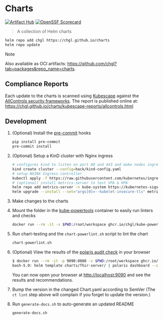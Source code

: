 # Charts

[![Artifact Hub](https://img.shields.io/endpoint?url=https://artifacthub.io/badge/repository/chgl)](https://artifacthub.io/packages/search?repo=chgl)
[![OpenSSF Scorecard](https://api.securityscorecards.dev/projects/github.com/chgl/charts/badge)](https://api.securityscorecards.dev/projects/github.com/chgl/charts)

> A collection of Helm charts

```sh
helm repo add chgl https://chgl.github.io/charts
helm repo update
```

> [!NOTE]
> Also available as OCI artifacts: <https://github.com/chgl?tab=packages&repo_name=charts>.

## Compliance Reports

Each update to the charts is scanned using [Kubescape](https://kubescape.io/) against the [AllControls security frameworks](https://kubescape.io/docs/frameworks-and-controls/).
The report is published online at: <https://chgl.github.io/charts/kubescape-reports/allcontrols.html>

## Development

1. (Optional) Install the [pre-commit](https://pre-commit.com/) hooks

   ```sh
   pip install pre-commit
   pre-commit install
   ```

1. (Optional) Setup a KinD cluster with Nginx ingress

   ```sh
   # configures kind to listen on port 80 and 443 and make nodes ingress-ready
   kind create cluster --config=hack/kind-config.yaml
   # setup NGINX Ingress controller
   kubectl apply -f https://raw.githubusercontent.com/kubernetes/ingress-nginx/master/deploy/static/provider/kind/deploy.yaml
   # (optional) install metrics-server to test VPA & HPA
   helm repo add metrics-server -n kube-system https://kubernetes-sigs.github.io/metrics-server/
   helm upgrade --install --set="args[0]=--kubelet-insecure-tls" metrics-server metrics-server/metrics-server
   ```

1. Make changes to the charts

1. Mount the folder in the [kube-powertools](https://github.com/chgl/kube-powertools) container to easily run linters and checks

   ```sh
   docker run --rm -it -v $PWD:/root/workspace ghcr.io/chgl/kube-powertools:v2.3.73@sha256:383a1ab91b3c95c684e8b3c18e84dc27c402ebcfd284970bc0ceeb3ec34fc249
   ```

1. Run chart-testing and the `chart-powerlint.sh` script to lint the chart

   ```sh
   chart-powerlint.sh
   ```

1. (Optional) View the results of the [polaris audit check](https://github.com/FairwindsOps/polaris) in your browser

   ```sh
   $ docker run --rm -it -p 9090:8080 -v $PWD:/root/workspace ghcr.io/chgl/kube-powertools:v2.3.73@sha256:383a1ab91b3c95c684e8b3c18e84dc27c402ebcfd284970bc0ceeb3ec34fc249
   bash-5.0: helm template charts/fhir-server/ | polaris dashboard --config=.polaris.yaml --audit-path=-
   ```

   You can now open your browser at <http://localhost:9090> and see the results and recommendations.

1. Bump the version in the changed Chart.yaml according to SemVer (The `ct lint` step above will complain if you forget to update the version.)

1. Run `generate-docs.sh` to auto-generate an updated README

   ```sh
   generate-docs.sh
   ```
